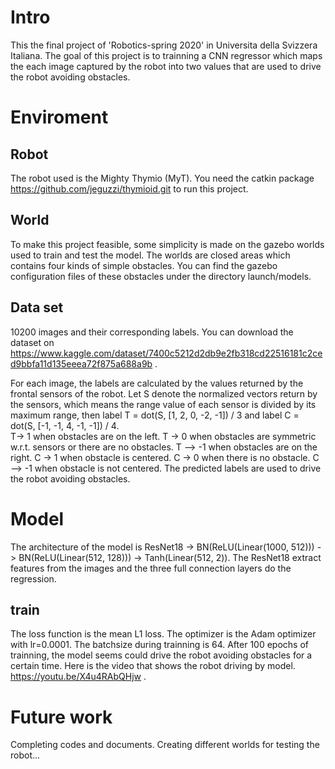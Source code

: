 # Intro
This the final project of 'Robotics-spring 2020' in Universita della Svizzera Italiana.
The goal of this project is to trainning a CNN regressor which maps the each image captured by the robot into two values that are used to drive the robot avoiding obstacles.

# Enviroment
## Robot
The robot used is the Mighty Thymio (MyT). You need the catkin package https://github.com/jeguzzi/thymioid.git to run this project.
## World
To make this project feasible, some simplicity is made on the gazebo worlds used to train and test the model.
The worlds are closed areas which contains four kinds of simple obstacles. You can find the gazebo configuration files of these obstacles under the directory launch/models.
## Data set
10200 images and their corresponding labels. You can download the dataset on https://www.kaggle.com/dataset/7400c5212d2db9e2fb318cd22516181c2ced9bbfa11d135eeea72f875a688a9b .

For each image, the labels are calculated by the values returned by the frontal sensors of the robot. Let S denote the normalized vectors return by the sensors, which means the range value of each sensor is divided by its maximum range, then label T = dot(S, [1, 2, 0, -2, -1]) / 3 and label C = dot(S, [-1, -1, 4, -1, -1]) / 4.  
T-> 1 when obstacles are on the left.  T -> 0 when obstacles are symmetric w.r.t. sensors or there are no obstacles. T --> -1 when obstacles are on the right.
C -> 1 when obstacle is centered. C -> 0 when there is no obstacle. C --> -1 when obstacle is not centered.
The predicted labels are used to drive the robot avoiding obstacles.

# Model
The architecture of the model is ResNet18 -> BN(ReLU(Linear(1000, 512))) -> BN(ReLU(Linear(512, 128))) -> Tanh(Linear(512, 2)).
The ResNet18 extract features from the images and the three full connection layers do the regression. 
## train
The loss function is the mean L1 loss. The optimizer is the Adam optimizer with lr=0.0001. The batchsize during trainning is 64. After 100 epochs of trainning, the model seems could drive the robot avoiding obstacles for a certain time.
Here is the video that shows the robot driving by model. https://youtu.be/X4u4RAbQHjw . 

# Future work
Completing codes and documents. Creating different worlds for testing the robot...